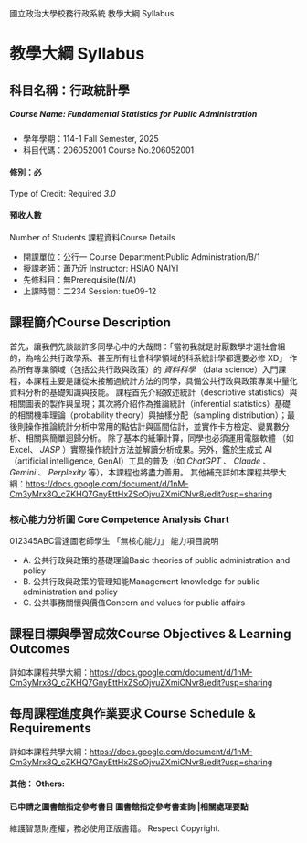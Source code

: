 國立政治大學校務行政系統 教學大綱 Syllabus
# 教學大綱 Syllabus
##  科目名稱：行政統計學
#####  Course Name: Fundamental Statistics for Public Administration
  * 學年學期：114-1 Fall Semester, 2025 
  * 科目代碼：206052001 Course No.206052001
#### 修別：必
Type of Credit: Required 
_3.0_
#### 預收人數
Number of Students
課程資料Course Details
  * 開課單位：公行一 Course Department:Public Administration/B/1 
  * 授課老師：蕭乃沂 Instructor: HSIAO NAIYI 
  * 先修科目：無Prerequisite(N/A)
  * 上課時間：二234 Session: tue09-12
##  課程簡介Course Description
首先，讓我們先談談許多同學心中的大哉問：「當初我就是討厭數學才選社會組的，為啥公共行政學系、甚至所有社會科學領域的科系統計學都還要必修 XD」
作為所有專業領域（包括公共行政與政策）的 _資料科學_ （data science）入門課程，本課程主要是讓從未接觸過統計方法的同學，具備公共行政與政策專業中量化資料分析的基礎知識與技能。
課程首先介紹敘述統計（descriptive statistics）與相關圖表的製作與呈現；其次將介紹作為推論統計（inferential statistics）基礎的相關機率理論（probability theory）與抽樣分配（sampling distribution）；最後則操作推論統計分析中常用的點估計與區間估計，並實作卡方檢定、變異數分析、相關與簡單迴歸分析。
除了基本的紙筆計算，同學也必須運用電腦軟體 （如 Excel、 _JASP_ ）實際操作統計方法並解讀分析成果。另外，鑑於生成式 AI（artificial intelligence, GenAI）工具的普及（如 _ChatGPT_ 、 _Claude_ 、 _Gemini_ 、 _Perplexity_ 等），本課程也將盡力善用。
其他補充詳如本課程共學大綱：https://docs.google.com/document/d/1nM-Cm3yMrx8Q_cZKHQ7GnyEttHxZSoOjvuZXmiCNvr8/edit?usp=sharing
###  核心能力分析圖 Core Competence Analysis Chart
012345ABC雷達圖老師學生
「無核心能力」 
能力項目說明
  * A. 公共行政與政策的基礎理論Basic theories of public administration and policy
  * B. 公共行政與政策的管理知能Management knowledge for public administration and policy
  * C. 公共事務關懷與價值Concern and values for public affairs
##  課程目標與學習成效Course Objectives & Learning Outcomes 
詳如本課程共學大綱：https://docs.google.com/document/d/1nM-Cm3yMrx8Q_cZKHQ7GnyEttHxZSoOjvuZXmiCNvr8/edit?usp=sharing
##  每周課程進度與作業要求 Course Schedule & Requirements
詳如本課程共學大綱：https://docs.google.com/document/d/1nM-Cm3yMrx8Q_cZKHQ7GnyEttHxZSoOjvuZXmiCNvr8/edit?usp=sharing
####  其他： Others:
####  已申請之圖書館指定參考書目  圖書館指定參考書查詢 |相關處理要點
維護智慧財產權，務必使用正版書籍。 Respect Copyright.